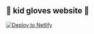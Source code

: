 ## 🚀 kid gloves website 💃

[![Deploy to Netlify](https://www.netlify.com/img/deploy/button.svg)](https://app.netlify.com/)
